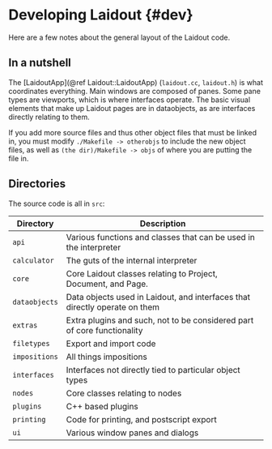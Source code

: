Developing Laidout {#dev}
==================

Here are a few notes about the general layout of the Laidout code.

## In a nutshell

The [LaidoutApp](@ref Laidout::LaidoutApp) (`laidout.cc`, `laidout.h`) is what coordinates everything.
Main windows are composed of panes. Some pane types are viewports, which is
where interfaces operate. The basic visual elements that make up Laidout pages
are in dataobjects, as are interfaces directly relating to them.

If you add more source files and thus other object files that must be linked in,
you must modify `./Makefile -> otherobjs` to include the new object files, as well
as `(the dir)/Makefile -> objs` of where you are putting the file in.


## Directories

The source code is all in `src`:

| Directory     |  Description                                                                |
|---------------|-----------------------------------------------------------------------------|
| `api        ` |  Various functions and classes that can be used in the interpreter          |
| `calculator ` |  The guts of the internal interpreter                                       |
| `core       ` |  Core Laidout classes relating to Project, Document, and Page.              |
| `dataobjects` |  Data objects used in Laidout, and interfaces that directly operate on them |
| `extras     ` |  Extra plugins and such, not to be considered part of core functionality    |
| `filetypes  ` |  Export and import code                                                     |
| `impositions` |  All things impositions                                                     |
| `interfaces ` |  Interfaces not directly tied to particular object types                    |
| `nodes      ` |  Core classes relating to nodes                                             |
| `plugins    ` |  C++ based plugins                                                          |
| `printing   ` |  Code for printing, and postscript export                                   |
| `ui         ` |  Various window panes and dialogs                                           |
